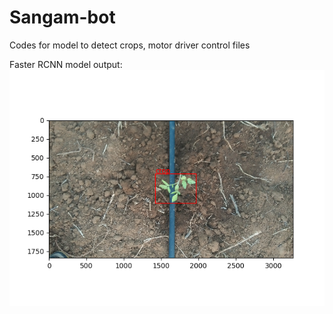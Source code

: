 # Sangam-bot

Codes for model to detect crops, motor driver control files

Faster RCNN model output:
<img src="test.png">
